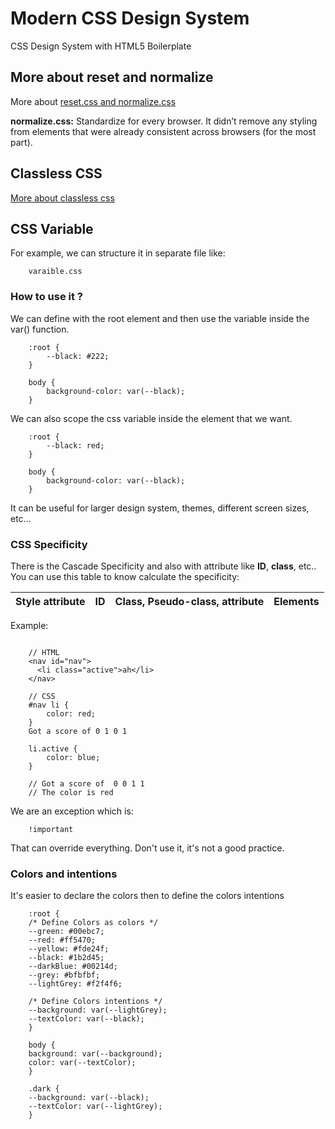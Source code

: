 # Modern CSS Design System

CSS Design System with HTML5 Boilerplate

## More about reset and normalize

More about
[reset.css and normalize.css](https://www.css-tricks.com/reboot-resets-reasoning/)

**normalize.css:** Standardize for every browser. It didn’t remove any styling
from elements that were already consistent across browsers (for the most part).

## Classless CSS

[More about classless css](https://github.com/troxler/awesome-css-frameworks)

## CSS Variable

For example, we can structure it in separate file like:

```
    varaible.css
```

### How to use it ?

We can define with the root element and then use the variable inside the var()
function.

```
    :root {
        --black: #222;
    }

    body {
        background-color: var(--black);
    }
```

We can also scope the css variable inside the element that we want.

```
    :root {
        --black: red;
    }

    body {
        background-color: var(--black);
    }
```

It can be useful for larger design system, themes, different screen sizes,
etc...

### CSS Specificity

There is the Cascade Specificity and also with attribute like **ID**, **class**,
etc.. You can use this table to know calculate the specificity:

| Style attribute | ID  | Class, Pseudo-class, attribute | Elements |
| --------------- | --- | ------------------------------ | -------- |

Example:

```

    // HTML
    <nav id="nav">
      <li class="active">ah</li>
    </nav>

    // CSS
    #nav li {
        color: red;
    }
    Got a score of 0 1 0 1

    li.active {
        color: blue;
    }

    // Got a score of  0 0 1 1
    // The color is red

```

We are an exception which is:

```
    !important
```

That can override everything. Don't use it, it's not a good practice.

### Colors and intentions

It's easier to declare the colors then to define the colors intentions

```
    :root {
    /* Define Colors as colors */
    --green: #00ebc7;
    --red: #ff5470;
    --yellow: #fde24f;
    --black: #1b2d45;
    --darkBlue: #00214d;
    --grey: #bfbfbf;
    --lightGrey: #f2f4f6;

    /* Define Colors intentions */
    --background: var(--lightGrey);
    --textColor: var(--black);
    }

    body {
    background: var(--background);
    color: var(--textColor);
    }

    .dark {
    --background: var(--black);
    --textColor: var(--lightGrey);
    }
```

